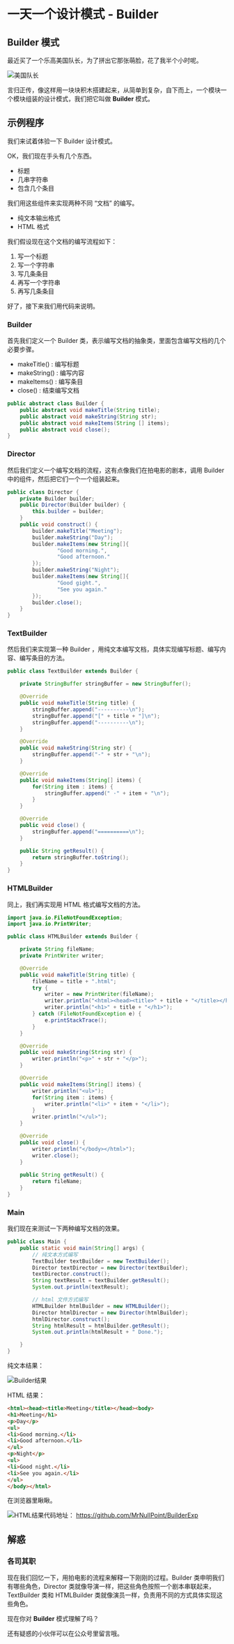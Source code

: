 # 一天一个设计模式 - Builder

## Builder 模式

最近买了一个乐高美国队长，为了拼出它那张萌脸，花了我半个小时呢。

![美国队长](C:\Users\K\Desktop\素材\美国队长.jpg)

言归正传，像这样用一块块积木搭建起来，从简单到复杂，自下而上，一个模块一个模块组装的设计模式，我们把它叫做 **Builder** 模式。

## 示例程序

我们来试着体验一下 Builder 设计模式。

OK，我们现在手头有几个东西。

- 标题
- 几串字符串
- 包含几个条目

我们用这些组件来实现两种不同 “文档” 的编写。

- 纯文本输出格式
- HTML 格式

我们假设现在这个文档的编写流程如下：

1. 写一个标题
2. 写一个字符串
3. 写几条条目
4. 再写一个字符串
5. 再写几条条目

好了，接下来我们用代码来说明。

### Builder

首先我们定义一个 Builder 类，表示编写文档的抽象类，里面包含编写文档的几个必要步骤。

- makeTitle() : 编写标题
- makeString() : 编写内容
- makeItems() : 编写条目
- close() : 结束编写文档

```java
public abstract class Builder {
    public abstract void makeTitle(String title);
    public abstract void makeString(String str);
    public abstract void makeItems(String [] items);
    public abstract void close();
}
```

### Director

然后我们定义一个编写文档的流程，这有点像我们在拍电影的剧本，调用 Builder 中的组件，然后把它们一个一个组装起来。

```java
public class Director {
    private Builder builder;
    public Director(Builder builder) {
        this.builder = builder;
    }
    public void construct() {
        builder.makeTitle("Meeting");
        builder.makeString("Day");
        builder.makeItems(new String[]{
                "Good morning.",
                "Good afternoon."
        });
        builder.makeString("Night");
        builder.makeItems(new String[]{
                "Good gight.",
                "See you again."
        });
        builder.close();
    }
}
```

### TextBuilder

然后我们来实现第一种 Builder ，用纯文本编写文档，具体实现编写标题、编写内容、编写条目的方法。

```java
public class TextBuilder extends Builder {

    private StringBuffer stringBuffer = new StringBuffer();

    @Override
    public void makeTitle(String title) {
        stringBuffer.append("----------\n");
        stringBuffer.append("[" + title + "]\n");
        stringBuffer.append("----------\n");
    }

    @Override
    public void makeString(String str) {
        stringBuffer.append("-" + str + "\n");
    }

    @Override
    public void makeItems(String[] items) {
        for(String item : items) {
            stringBuffer.append(" ·" + item + "\n");
        }
    }

    @Override
    public void close() {
        stringBuffer.append("==========\n");
    }

    public String getResult() {
        return stringBuffer.toString();
    }
}
```

### HTMLBuilder

同上，我们再实现用 HTML 格式编写文档的方法。

```java
import java.io.FileNotFoundException;
import java.io.PrintWriter;

public class HTMLBuilder extends Builder {

    private String fileName;
    private PrintWriter writer;

    @Override
    public void makeTitle(String title) {
        fileName = title + ".html";
        try {
            writer = new PrintWriter(fileName);
            writer.println("<html><head><title>" + title + "</title></head><body>");
            writer.println("<h1>" + title + "</h1>");
        } catch (FileNotFoundException e) {
            e.printStackTrace();
        }
    }

    @Override
    public void makeString(String str) {
        writer.println("<p>" + str + "</p>");
    }

    @Override
    public void makeItems(String[] items) {
        writer.println("<ul>");
        for(String item : items) {
            writer.println("<li>" + item + "</li>");
        }
        writer.println("</ul>");
    }

    @Override
    public void close() {
        writer.println("</body></html>");
        writer.close();
    }
    
    public String getResult() {
        return fileName;
    }
}
```

### Main

我们现在来测试一下两种编写文档的效果。

```java
public class Main {
    public static void main(String[] args) {
        // 纯文本方式编写
        TextBuilder textBuilder = new TextBuilder();
        Director textDirector = new Director(textBuilder);
        textDirector.construct();
        String textResult = textBuilder.getResult();
        System.out.println(textResult);

        // html 文件方式编写
        HTMLBuilder htmlBuilder = new HTMLBuilder();
        Director htmlDirector = new Director(htmlBuilder);
        htmlDirector.construct();
        String htmlResult = htmlBuilder.getResult();
        System.out.println(htmlResult + " Done.");

    }
}
```

纯文本结果：

![Builder结果](C:\Users\K\Desktop\素材\Builder结果.png)

HTML 结果：

```html
<html><head><title>Meeting</title></head><body>
<h1>Meeting</h1>
<p>Day</p>
<ul>
<li>Good morning.</li>
<li>Good afternoon.</li>
</ul>
<p>Night</p>
<ul>
<li>Good night.</li>
<li>See you again.</li>
</ul>
</body></html>
```

在浏览器里瞅瞅。

![HTML结果](C:\Users\K\Desktop\素材\HTML结果.png)代码地址： https://github.com/MrNullPoint/BuilderExp

## 解惑

### 各司其职

现在我们回忆一下，用拍电影的流程来解释一下刚刚的过程。Builder 类申明我们有哪些角色，Director 类就像导演一样，把这些角色按照一个剧本串联起来，TextBuilder 类和 HTMLBuilder 类就像演员一样，负责用不同的方式具体实现这些角色。

现在你对 **Builder** 模式理解了吗？

还有疑惑的小伙伴可以在公众号里留言哦。

